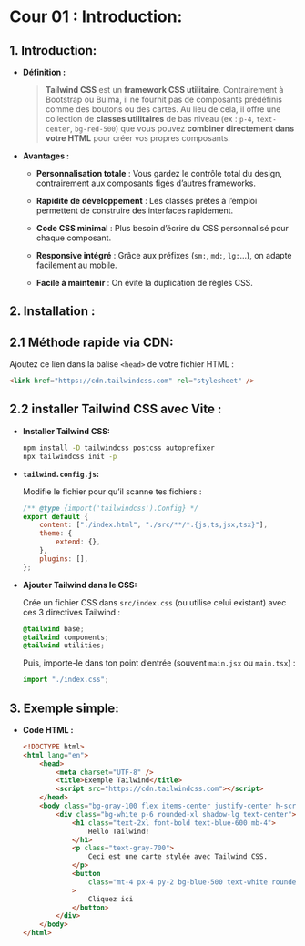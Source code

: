 # Cour 01 : **Introduction:**

## 1. **Introduction:**

-   **Définition :**

    > **Tailwind CSS** est un **framework CSS utilitaire**. Contrairement à Bootstrap ou Bulma, il ne fournit pas de composants prédéfinis comme des boutons ou des cartes. Au lieu de cela, il offre une collection de **classes utilitaires** de bas niveau (ex : `p-4`, `text-center`, `bg-red-500`) que vous pouvez **combiner directement dans votre HTML** pour créer vos propres composants.

-   **Avantages :**

    -   **Personnalisation totale** : Vous gardez le contrôle total du design, contrairement aux composants figés d’autres frameworks.

    -   **Rapidité de développement** : Les classes prêtes à l’emploi permettent de construire des interfaces rapidement.

    -   **Code CSS minimal** : Plus besoin d’écrire du CSS personnalisé pour chaque composant.

    -   **Responsive intégré** : Grâce aux préfixes (`sm:`, `md:`, `lg:`...), on adapte facilement au mobile.

    -   **Facile à maintenir** : On évite la duplication de règles CSS.

## 2. **Installation :**

## 2.1 **Méthode rapide via CDN:**

Ajoutez ce lien dans la balise `<head>` de votre fichier HTML :

```html
<link href="https://cdn.tailwindcss.com" rel="stylesheet" />
```

## 2.2 **installer Tailwind CSS avec Vite :**

-   **Installer Tailwind CSS:**

    ```bash
    npm install -D tailwindcss postcss autoprefixer
    npx tailwindcss init -p
    ```

-   **`tailwind.config.js`:**

    Modifie le fichier pour qu’il scanne tes fichiers :

    ```js
    /** @type {import('tailwindcss').Config} */
    export default {
    	content: ["./index.html", "./src/**/*.{js,ts,jsx,tsx}"],
    	theme: {
    		extend: {},
    	},
    	plugins: [],
    };
    ```

-   **Ajouter Tailwind dans le CSS:**

    Crée un fichier CSS dans `src/index.css` (ou utilise celui existant) avec ces 3 directives Tailwind :

    ```css
    @tailwind base;
    @tailwind components;
    @tailwind utilities;
    ```

    Puis, importe-le dans ton point d’entrée (souvent `main.jsx` ou `main.tsx`) :

    ```js
    import "./index.css";
    ```

## 3. **Exemple simple:**

-   **Code HTML :**

    ```html
    <!DOCTYPE html>
    <html lang="en">
    	<head>
    		<meta charset="UTF-8" />
    		<title>Exemple Tailwind</title>
    		<script src="https://cdn.tailwindcss.com"></script>
    	</head>
    	<body class="bg-gray-100 flex items-center justify-center h-screen">
    		<div class="bg-white p-6 rounded-xl shadow-lg text-center">
    			<h1 class="text-2xl font-bold text-blue-600 mb-4">
    				Hello Tailwind!
    			</h1>
    			<p class="text-gray-700">
    				Ceci est une carte stylée avec Tailwind CSS.
    			</p>
    			<button
    				class="mt-4 px-4 py-2 bg-blue-500 text-white rounded hover:bg-blue-600 transition"
    			>
    				Cliquez ici
    			</button>
    		</div>
    	</body>
    </html>
    ```
